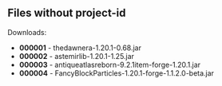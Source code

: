 ## Files without project-id

Downloads:
- **000001** - thedawnera-1.20.1-0.68.jar
- **000002** - astemirlib-1.20.1-1.25.jar
- **000003** - antiqueatlasreborn-9.2.1item-forge-1.20.1.jar
- **000004** - FancyBlockParticles-1.20.1-forge-1.1.2.0-beta.jar